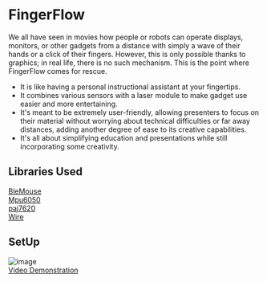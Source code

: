 # FingerFlow
We all have seen in movies how people or robots can operate displays, monitors, or other gadgets from a distance with simply a wave of their hands or a click of their fingers. However, this is only possible thanks to graphics; in real life, there is no such mechanism. This is the point where FingerFlow comes for rescue.

- It is like having a personal instructional assistant at your fingertips.
- It combines various sensors with a laser module to make gadget use easier and more entertaining. 
- It's meant to be extremely user-friendly, allowing presenters to focus on their material without worrying about technical difficulties or far away distances, adding another degree of ease to its creative capabilities. 
- It's all about simplifying education and presentations while still incorporating some creativity.

## Libraries Used
[BleMouse](https://github.com/T-vK/ESP32-BLE-Mouse)<br />
[Mpu6050](https://github.com/ElectronicCats/mpu6050)<br />
[paj7620](https://www.arduino.cc/reference/en/libraries/gesture-paj7620/)<br />
[Wire](https://github.com/esp8266/Arduino/blob/master/libraries/Wire/Wire.h)<br />

## SetUp
![image](https://github.com/user-attachments/assets/865ce72b-d4b1-4480-a265-5fc06246aeca)<br />
[Video Demonstration](https://drive.google.com/drive/folders/1hNwf9NGvyui4f61Kf0nLYpdwcnxjQPOw?usp=sharing)<br />
